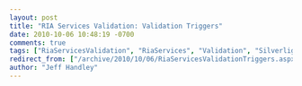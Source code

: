 ```yaml
---
layout: post
title: "RIA Services Validation: Validation Triggers"
date: 2010-10-06 10:48:19 -0700
comments: true
tags: ["RiaServicesValidation", "RiaServices", "Validation", "Silverlight", "DataAnnotations"]
redirect_from: ["/archive/2010/10/06/RiaServicesValidationTriggers.aspx/", "/archive/2010/10/06/riaservicesvalidationtriggers.aspx"]
author: "Jeff Handley"
---
```


